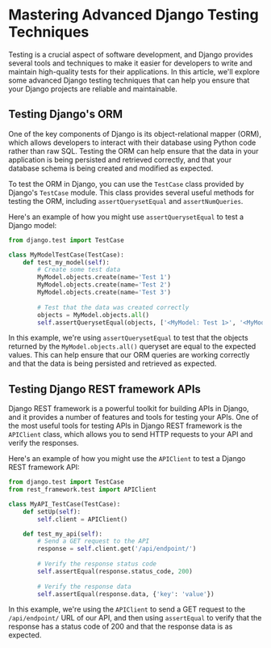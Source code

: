 # Mastering Advanced Django Testing Techniques

Testing is a crucial aspect of software development, and Django provides several tools and techniques to make it easier for developers to write and maintain high-quality tests for their applications. In this article, we'll explore some advanced Django testing techniques that can help you ensure that your Django projects are reliable and maintainable.

## **Testing Django's ORM**

One of the key components of Django is its object-relational mapper (ORM), which allows developers to interact with their database using Python code rather than raw SQL. Testing the ORM can help ensure that the data in your application is being persisted and retrieved correctly, and that your database schema is being created and modified as expected.

To test the ORM in Django, you can use the `TestCase` class provided by Django's `TestCase` module. This class provides several useful methods for testing the ORM, including `assertQuerysetEqual` and `assertNumQueries`.

Here's an example of how you might use `assertQuerysetEqual` to test a Django model:

```python
from django.test import TestCase

class MyModelTestCase(TestCase):
    def test_my_model(self):
        # Create some test data
        MyModel.objects.create(name='Test 1')
        MyModel.objects.create(name='Test 2')
        MyModel.objects.create(name='Test 3')
        
        # Test that the data was created correctly
        objects = MyModel.objects.all()
        self.assertQuerysetEqual(objects, ['<MyModel: Test 1>', '<MyModel: Test 2>', '<MyModel: Test 3>'])
```

In this example, we're using `assertQuerysetEqual` to test that the objects returned by the `MyModel.objects.all()` queryset are equal to the expected values. This can help ensure that our ORM queries are working correctly and that the data is being persisted and retrieved as expected.

## **Testing Django REST framework APIs**

Django REST framework is a powerful toolkit for building APIs in Django, and it provides a number of features and tools for testing your APIs. One of the most useful tools for testing APIs in Django REST framework is the `APIClient` class, which allows you to send HTTP requests to your API and verify the responses.

Here's an example of how you might use the `APIClient` to test a Django REST framework API:

```python
from django.test import TestCase
from rest_framework.test import APIClient

class MyAPI_TestCase(TestCase):
    def setUp(self):
        self.client = APIClient()

    def test_my_api(self):
        # Send a GET request to the API
        response = self.client.get('/api/endpoint/')
        
        # Verify the response status code
        self.assertEqual(response.status_code, 200)
        
        # Verify the response data
        self.assertEqual(response.data, {'key': 'value'})
```

In this example, we're using the `APIClient` to send a GET request to the `/api/endpoint/` URL of our API, and then using `assertEqual` to verify that the response has a status code of 200 and that the response data is as expected.
